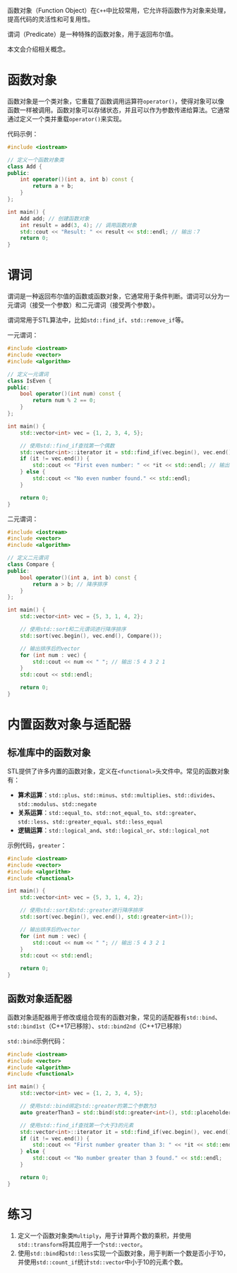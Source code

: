 函数对象（Function Object）在`C++`中比较常用，它允许将函数作为对象来处理，提高代码的灵活性和可复用性。

谓词（Predicate）是一种特殊的函数对象，用于返回布尔值。

本文会介绍相关概念。

# 函数对象

函数对象是一个类对象，它重载了函数调用运算符`operator()`，使得对象可以像函数一样被调用。函数对象可以存储状态，并且可以作为参数传递给算法。它通常通过定义一个类并重载`operator()`来实现。

代码示例：

```C++
#include <iostream>

// 定义一个函数对象类
class Add {
public:
    int operator()(int a, int b) const {
        return a + b;
    }
};

int main() {
    Add add; // 创建函数对象
    int result = add(3, 4); // 调用函数对象
    std::cout << "Result: " << result << std::endl; // 输出：7
    return 0;
}
```

# 谓词

谓词是一种返回布尔值的函数或函数对象，它通常用于条件判断。谓词可以分为一元谓词（接受一个参数）和二元谓词（接受两个参数）。

谓词常用于STL算法中，比如`std::find_if`、`std::remove_if`等。

一元谓词：

```C++
#include <iostream>
#include <vector>
#include <algorithm>

// 定义一元谓词
class IsEven {
public:
    bool operator()(int num) const {
        return num % 2 == 0;
    }
};

int main() {
    std::vector<int> vec = {1, 2, 3, 4, 5};

    // 使用std::find_if查找第一个偶数
    std::vector<int>::iterator it = std::find_if(vec.begin(), vec.end(), IsEven());
    if (it != vec.end()) {
        std::cout << "First even number: " << *it << std::endl; // 输出：2
    } else {
        std::cout << "No even number found." << std::endl;
    }

    return 0;
}
```

二元谓词：

```C++
#include <iostream>
#include <vector>
#include <algorithm>

// 定义二元谓词
class Compare {
public:
    bool operator()(int a, int b) const {
        return a > b; // 降序排序
    }
};

int main() {
    std::vector<int> vec = {5, 3, 1, 4, 2};

    // 使用std::sort和二元谓词进行降序排序
    std::sort(vec.begin(), vec.end(), Compare());

    // 输出排序后的vector
    for (int num : vec) {
        std::cout << num << " "; // 输出：5 4 3 2 1
    }
    std::cout << std::endl;

    return 0;
}
```

# 内置函数对象与适配器

## 标准库中的函数对象

STL提供了许多内置的函数对象，定义在`<functional>`头文件中。常见的函数对象有：

- **算术运算**：`std::plus`、`std::minus`、`std::multiplies`、`std::divides`、`std::modulus`、`std::negate`
- **关系运算**：`std::equal_to`、`std::not_equal_to`、`std::greater`、`std::less`、`std::greater_equal`、`std::less_equal`
- **逻辑运算**：`std::logical_and`、`std::logical_or`、`std::logical_not`

示例代码，`greater`：

```C++
#include <iostream>
#include <vector>
#include <algorithm>
#include <functional>

int main() {
    std::vector<int> vec = {5, 3, 1, 4, 2};

    // 使用std::sort和std::greater进行降序排序
    std::sort(vec.begin(), vec.end(), std::greater<int>());

    // 输出排序后的vector
    for (int num : vec) {
        std::cout << num << " "; // 输出：5 4 3 2 1
    }
    std::cout << std::endl;

    return 0;
}
```

## 函数对象适配器

函数对象适配器用于修改或组合现有的函数对象，常见的适配器有`std::bind`、`std::bind1st`（C++17已移除）、`std::bind2nd`（C++17已移除）

`std::bind`示例代码：

```C++
#include <iostream>
#include <vector>
#include <algorithm>
#include <functional>

int main() {
    std::vector<int> vec = {1, 2, 3, 4, 5};

    // 使用std::bind绑定std::greater的第二个参数为3
    auto greaterThan3 = std::bind(std::greater<int>(), std::placeholders::_1, 3);

    // 使用std::find_if查找第一个大于3的元素
    std::vector<int>::iterator it = std::find_if(vec.begin(), vec.end(), greaterThan3);
    if (it != vec.end()) {
        std::cout << "First number greater than 3: " << *it << std::endl; // 输出：4
    } else {
        std::cout << "No number greater than 3 found." << std::endl;
    }

    return 0;
}
```

# 练习

1. 定义一个函数对象类`Multiply`，用于计算两个数的乘积，并使用`std::transform`将其应用于一个`std::vector`。
2. 使用`std::bind`和`std::less`实现一个函数对象，用于判断一个数是否小于10，并使用`std::count_if`统计`std::vector`中小于10的元素个数。